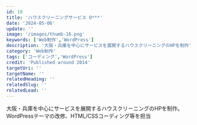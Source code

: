 ```yaml
---
id: 19
title: 'ハウスクリーニングサービス O***'
date: '2024-05-06'
update: ''
image: '/images/thumb-16.png'
keywords: ['Web制作','WordPress']
description: '大阪・兵庫を中心にサービスを展開するハウスクリーニングのHPを制作'
category: 'Web制作'
tags: ['コーディング','WordPress']
credit: 'Published around 2014'
targetUri: ''
targetName: ''
relatedHeading: ''
relatedSlug: ''
relatedLead: ''
---
```

大阪・兵庫を中心にサービスを展開するハウスクリーニングのHPを制作。
WordPressテーマの改修、HTML/CSSコーディング等を担当